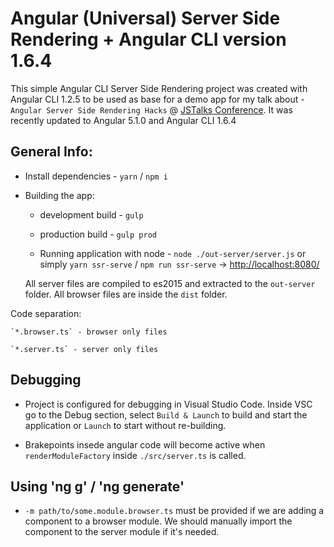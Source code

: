 # Angular (Universal) Server Side Rendering + Angular CLI version 1.6.4

This simple Angular CLI Server Side Rendering project was created with Angular CLI 1.2.5 to be used as base for a demo app for my talk about - `Angular Server Side Rendering Hacks` @ [JSTalks Conference](http://jstalks.net/). It was recently updated to Angular 5.1.0 and Angular CLI 1.6.4

## General Info:

* Install dependencies - `yarn` / `npm i`

* Building the app:
  
    * development build - `gulp`

    * production build - `gulp prod`

    * Running application with node - `node ./out-server/server.js` or simply `yarn ssr-serve` / `npm run ssr-serve` -> [http://localhost:8080/](http://localhost:8080/)

    All server files are compiled to es2015 and extracted to the `out-server` folder. All browser files are inside the `dist` folder.


Code separation:

    `*.browser.ts` - browser only files

    `*.server.ts` - server only files

## Debugging

* Project is configured for debugging in Visual Studio Code. Inside VSC go to the Debug section, select `Build & Launch` to build and start the application or `Launch` to start without re-building.

* Brakepoints insede angular code will become active when `renderModuleFactory` inside `./src/server.ts` is called.

## Using 'ng g' / 'ng generate'

* `-m path/to/some.module.browser.ts` must be provided if we are adding a component to a browser module. We should manually import the component to the server module if it's needed.
